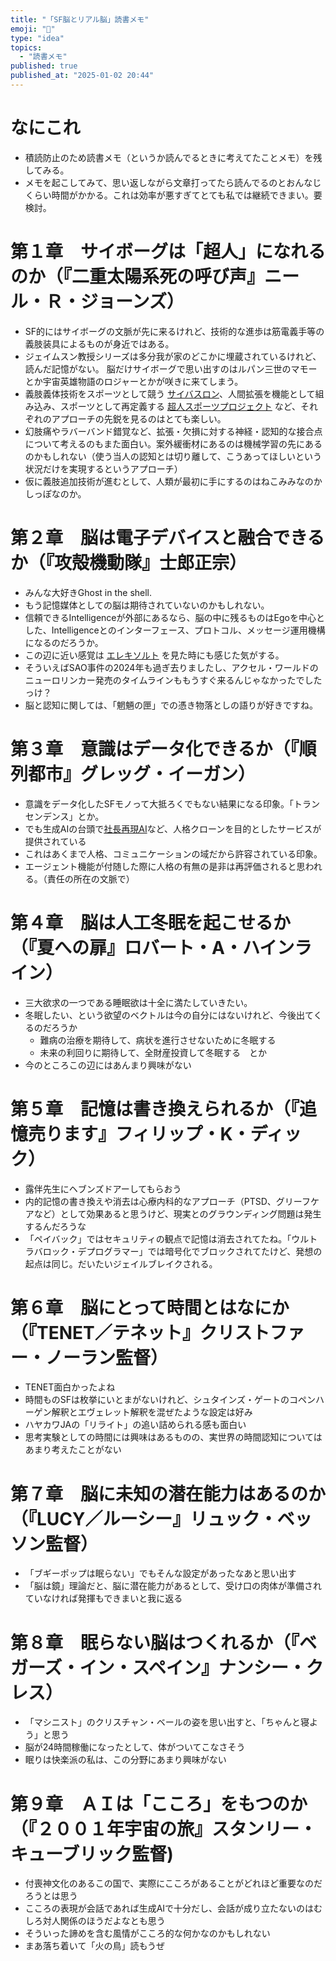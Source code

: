 ```yaml
---
title: "「SF脳とリアル脳」読書メモ"
emoji: "🔖"
type: "idea"
topics:
  - "読書メモ"
published: true
published_at: "2025-01-02 20:44"
---
```


# なにこれ
- 積読防止のため読書メモ（というか読んでるときに考えてたことメモ）を残してみる。
- メモを起こしてみて、思い返しながら文章打ってたら読んでるのとおんなじくらい時間がかかる。これは効率が悪すぎてとても私では継続できまい。要検討。


# 第１章　サイボーグは「超人」になれるのか（『二重太陽系死の呼び声』ニール・Ｒ・ジョーンズ）
- SF的にはサイボーグの文脈が先に来るけれど、技術的な進歩は筋電義手等の義肢装具によるものが身近ではある。
- ジェイムスン教授シリーズは多分我が家のどこかに埋蔵されているけれど、読んだ記憶がない。
脳だけサイボーグで思い出すのはルパン三世のマモーとか宇宙英雄物語のロジャーとかが咲きに来てしまう。
- 義肢義体技術をスポーツとして競う [サイバスロン](https://cybathlon.com/en)、人間拡張を機能として組み込み、スポーツとして再定義する [超人スポーツプロジェクト](https://superhuman-sports.org/) など、それぞれのアプローチの先鋭を見るのはとても楽しい。
- 幻肢痛やラバーバンド錯覚など、拡張・欠損に対する神経・認知的な接合点について考えるのもまた面白い。案外緩衝材にあるのは機械学習の先にあるのかもしれない（使う当人の認知とは切り離して、こうあってほしいという状況だけを実現するというアプローチ）
- 仮に義肢追加技術が進むとして、人類が最初に手にするのはねこみみなのかしっぽなのか。

# 第２章　脳は電子デバイスと融合できるか（『攻殻機動隊』士郎正宗）
- みんな大好きGhost in the shell.
- もう記憶媒体としての脳は期待されていないのかもしれない。
- 信頼できるIntelligenceが外部にあるなら、脳の中に残るものはEgoを中心とした、Intelligenceとのインターフェース、プロトコル、メッセージ運用機構になるのだろうか。
- この辺に近い感覚は [エレキソルト](https://electricsalt.kirin.co.jp/) を見た時にも感じた気がする。
- そういえばSAO事件の2024年も過ぎ去りましたし、アクセル・ワールドのニューロリンカー発売のタイムラインももうすぐ来るんじゃなかったでしたっけ？
- 脳と認知に関しては、「魍魎の匣」での憑き物落としの語りが好きですね。

# 第３章　意識はデータ化できるか（『順列都市』グレッグ・イーガン）
- 意識をデータ化したSFモノって大抵ろくでもない結果になる印象。「トランセンデンス」とか。
- でも生成AIの台頭で[社長再現AI](https://www.idnet-hd.co.jp/news/4192)など、人格クローンを目的としたサービスが提供されている
- これはあくまで人格、コミュニケーションの域だから許容されている印象。
- エージェント機能が付随した際に人格の有無の是非は再評価されると思われる。（責任の所在の文脈で）

# 第４章　脳は人工冬眠を起こせるか（『夏への扉』ロバート・A・ハインライン）
- 三大欲求の一つである睡眠欲は十全に満たしていきたい。
- 冬眠したい、という欲望のベクトルは今の自分にはないけれど、今後出てくるのだろうか
    - 難病の治療を期待して、病状を進行させないために冬眠する
    - 未来の利回りに期待して、全財産投資して冬眠する　とか
- 今のところこの辺にはあんまり興味がない
# 第５章　記憶は書き換えられるか（『追憶売ります』フィリップ・K・ディック）
- 露伴先生にヘブンズドアーしてもらおう
- 内的記憶の書き換えや消去は心療内科的なアプローチ（PTSD、グリーフケアなど）として効果あると思うけど、現実とのグラウンディング問題は発生するんだろうな
- 「ペイバック」ではセキュリティの観点で記憶は消去されてたね。「ウルトラバロック・デプログラマー」では暗号化でブロックされてたけど、発想の起点は同じ。だいたいジェイルブレイクされる。

# 第６章　脳にとって時間とはなにか（『TENET／テネット』クリストファー・ノーラン監督）
- TENET面白かったよね
- 時間ものSFは枚挙にいとまがないけれど、シュタインズ・ゲートのコペンハーゲン解釈とエヴェレット解釈を混ぜたような設定は好み
- ハヤカワJAの「リライト」の追い詰められる感も面白い
- 思考実験としての時間には興味はあるものの、実世界の時間認知についてはあまり考えたことがない

# 第７章　脳に未知の潜在能力はあるのか（『LUCY／ルーシー』リュック・ベッソン監督）
- 「ブギーポップは眠らない」でもそんな設定があったなあと思い出す
- 「脳は鏡」理論だと、脳に潜在能力があるとして、受け口の肉体が準備されていなければ発揮もできまいと我に返る

# 第８章　眠らない脳はつくれるか（『ベガーズ・イン・スペイン』ナンシー・クレス）
- 「マシニスト」のクリスチャン・ベールの姿を思い出すと、「ちゃんと寝よう」と思う
- 脳が24時間稼働になったとして、体がついてこなさそう
- 眠りは快楽派の私は、この分野にあまり興味がない

# 第９章　ＡＩは「こころ」をもつのか（『２００１年宇宙の旅』スタンリー・キューブリック監督)
- 付喪神文化のあるこの国で、実際にこころがあることがどれほど重要なのだろうとは思う
- こころの表現が会話であれば生成AIで十分だし、会話が成り立たないのはむしろ対人関係のほうだよなとも思う
- そういった諦めを含む風情がこころ的な何かなのかもしれない
- まあ落ち着いて「火の鳥」読もうぜ
